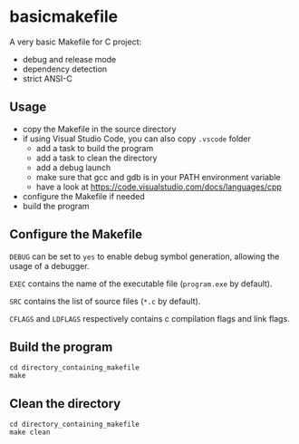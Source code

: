 # basicmakefile

A very basic Makefile for C project:

* debug and release mode
* dependency detection
* strict ANSI-C

## Usage

* copy the Makefile in the source directory
* if using Visual Studio Code, you can also copy `.vscode` folder
  * add a task to build the program
  * add a task to clean the directory
  * add a debug launch
  * make sure that gcc and gdb is in your PATH environment variable
  * have a look at https://code.visualstudio.com/docs/languages/cpp
* configure the Makefile if needed
* build the program

## Configure the Makefile

`DEBUG` can be set to `yes` to enable debug symbol generation, allowing the usage of a debugger.

`EXEC` contains the name of the executable file (`program.exe` by default).

`SRC` contains the list of source files (`*.c` by default).

`CFLAGS` and `LDFLAGS` respectively contains c compilation flags and link flags.

## Build the program

```shell
cd directory_containing_makefile
make
```

## Clean the directory

```shell
cd directory_containing_makefile
make clean
```

